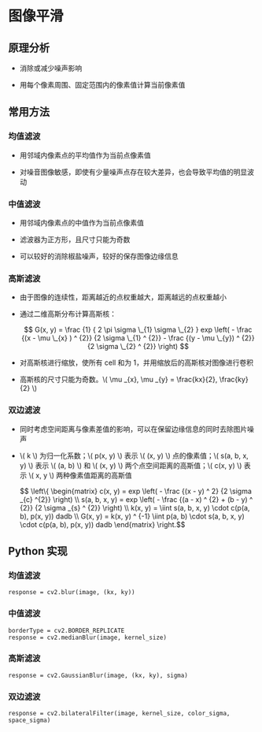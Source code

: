 <script type="text/javascript" src="http://cdn.mathjax.org/mathjax/latest/MathJax.js?config=default"></script>

# 图像平滑

## 原理分析

- 消除或减少噪声影响

- 用每个像素周围、固定范围内的像素值计算当前像素值

## 常用方法

### 均值滤波

- 用邻域内像素点的平均值作为当前点像素值

- 对噪音图像敏感，即使有少量噪声点存在较大差异，也会导致平均值的明显波动
	
### 中值滤波

- 用邻域内像素点的中值作为当前点像素值

- 滤波器为正方形，且尺寸只能为奇数

- 可以较好的消除椒盐噪声，较好的保存图像边缘信息

### 高斯滤波

- 由于图像的连续性，距离越近的点权重越大，距离越远的点权重越小
		
- 通过二维高斯分布计算高斯核：

	$$ G(x, y) = \frac {1} { 2 \pi \sigma \_{1} \sigma \_{2} } exp \left( - \frac {(x - \mu \_{x} ) ^ {2}} {2 \sigma \_{1} ^ {2}} - \frac {(y - \mu \_{y}) ^ {2}} {2 \sigma \_{2} ^ {2}} \right) $$

- 对高斯核进行缩放，使所有 cell 和为 1，并用缩放后的高斯核对图像进行卷积

- 高斯核的尺寸只能为奇数。\\( \mu \_{x}, \mu \_{y} = \frac{kx}{2}, \frac{ky}{2} \\)

### 双边滤波

- 同时考虑空间距离与像素差值的影响，可以在保留边缘信息的同时去除图片噪声

- \\( k \\) 为归一化系数；\\( p(x, y) \\) 表示 \\( (x, y) \\) 点的像素值；\\( s(a, b, x, y) \\) 表示 \\( (a, b) \\) 和 \\( (x, y) \\) 两个点空间距离的高斯值；\\( c(x, y) \\) 表示 \\( x, y \\) 两种像素值距离的高斯值

	$$ \\left\\{ \begin{matrix} c(x, y) = exp \left( - \frac {(x - y) ^ 2} {2 \sigma \_{c} ^{2}} \right) \\\\ s(a, b, x, y) = exp \left( - \frac {(a - x) ^ {2} + (b - y) ^ {2}} {2 \sigma \_{s} ^ {2}} \right) \\\\ k(x, y) = \iint s(a, b, x, y) \cdot c(p(a, b), p(x, y)) dadb \\\\ G(x, y) = k(x, y) ^ {-1} \iint p(a, b) \cdot s(a, b, x, y) \cdot c(p(a, b), p(x, y)) dadb \end{matrix} \\right.$$

## Python 实现

### 均值滤波

```
response = cv2.blur(image, (kx, ky))
``` 

### 中值滤波

```
borderType = cv2.BORDER_REPLICATE
response = cv2.medianBlur(image, kernel_size)
``` 

### 高斯滤波

```
response = cv2.GaussianBlur(image, (kx, ky), sigma)
```
	
### 双边滤波

```
response = cv2.bilateralFilter(image, kernel_size, color_sigma, space_sigma)
```